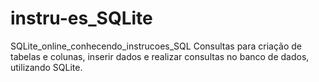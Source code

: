 # instru-es_SQLite
SQLite_online_conhecendo_instrucoes_SQL
Consultas para criação de tabelas e colunas, inserir dados e realizar consultas no banco de dados, utilizando SQLite.
